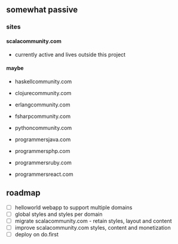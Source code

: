 ## somewhat passive

### sites

#### scalacommunity.com

- currently active and lives outside this project

#### maybe

- haskellcommunity.com
- clojurecommunity.com
- erlangcommunity.com
- fsharpcommunity.com

- pythoncommunity.com

- programmersjava.com
- programmersphp.com
- programmersruby.com
- programmersreact.com

## roadmap

- [ ] helloworld webapp to support multiple domains
- [ ] global styles and styles per domain
- [ ] migrate scalacommunity.com - retain styles, layout and content
- [ ] improve scalacommunity.com styles, content and monetization
- [ ] deploy on do.first
